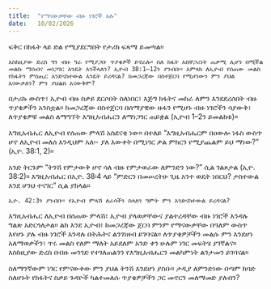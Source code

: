 ```yaml
---
title:  "የማናውቃቸው ብዙ ነገሮች አሉ"
date:   10/02/2026
---
```


ፍቅር በክፋት ላይ ድል የሚያደርግበት የታሪክ ፍጻሜ ይመጣል።

`እስከዚያው ድረስ ግን ብዙ ግራ የሚያጋቡ ጥያቄዎች ይኖራሉ። ስለ ክፋት አስቸጋሪነት ጠቃሚ ሊሆን በሚችል መልኩ ማሰብና መነጋገር እንዴት እንችላለን? ኢዮብ 38:1–12ን ያንብቡ። አምላክ ለኢዮብ የሰጠው መልስ የክፋትን ምስጢር እንድናስተውል እንዴት ይረዳናል? ከመጋረጃው በስተጀርባ የሚሆነውን ምን ያህል እናውቃለን? ምን ያህልስ አናውቅም?`

በታሪኩ ውስጥ፣ ኢዮብ ብዙ ስቃይ ደርሶበት ስለነበር፣ እጅግ ክፋትና መከራ ለምን እንደደረሰበት ብዙ ጥያቄዎችን አንስቷል። ከመጋረጃው በስተጀርባ በሰማያዊው ዙፋን የሚሆኑ ብዙ ነገሮችን ሳያውቅ፣ ለጥያቄዎቹ መልስ ለማግኘት እግዚአብሔርን ለማነጋገር ጠይቋል (ኢዮብ 1–2ን ይመልከቱ)።

እግዚአብሔር ለኢዮብ የሰጠው ምላሽ አስደናቂ ነው። በተለይ “እግዚአብሔርም በዐውሎ ነፋስ ውስጥ ሆኖ ለኢዮብ መለሰ እንዲህም አለ፡- ያለ እውቀት በሚነገር ቃል ምክርን የሚያጨልም ይህ ማነው?” (ኢዮ. 38:1, 2)።

አንድ ትርጉም “ትንሽ የምታውቅ ሆኖ ሳለ ብዙ የምታወራው ለምንድን ነው?” ሲል ገልጾታል (ኢዮ. 38:2)። እግዚአብሔር በኢዮ. 38፡4 ላይ “ምድርን በመሠረትሁ ጊዜ አንተ ወዴት ነበርህ? ታስተውል እንደ ሆንህ ተናገር” ሲል ያክላል።

`ኢዮ. 42:3ን ያንብቡ። የኢዮብ ምላሽ ለራሳችን ስላለን ግምት ምን እንድናስተውል ይረዳናል?`

እግዚአብሔር ለኢዮብ በሰጠው ምላሽ፣ ኢዮብ ያላወቃቸውና ያልተረዳቸው ብዙ ነገሮች እንዳሉ ግልጽ አድርጎለታል። ልክ እንደ ኢዮብ፣ ከመጋረጃው ጀርባ ምንም የማናውቃቸው በዓለም ውስጥ እየሆኑ ያሉ ብዙ ነገሮች እንዳሉ በትሕትና ልንገነዘብ ይገባናል። ለጥያቄዎቻችን መልሱ ምን እንደሆነ አለማወቃችን፣ ጥሩ መልስ የለም ማለት አይደለም አንድ ቀን ሁሉም ነገር መፍትሄ ያገኛልና። እስከዚያው ድረስ በብዙ መንገድ የተገለጠልንን የእግዚአብሔርን መልካምነት ልንታመን ይገባናል።

ስለማንኛውም ነገር የምናውቀው ምን ያህል ትንሽ እንደሆነ ያስቡ። ታዲያ ለምንድነው በጣም ከባድ ስለሆኑት የክፋትና ስቃይ ጉዳዮች ካልተመለሱ ጥያቄዎቻችን ጋር መኖርን መለማመድ ያለብን?